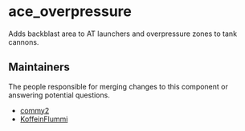 ace_overpressure
=============

Adds backblast area to AT launchers and overpressure zones to tank cannons.


## Maintainers

The people responsible for merging changes to this component or answering potential questions.

- [commy2](https://github.com/commy2)
- [KoffeinFlummi](https://github.com/KoffeinFlummi)
